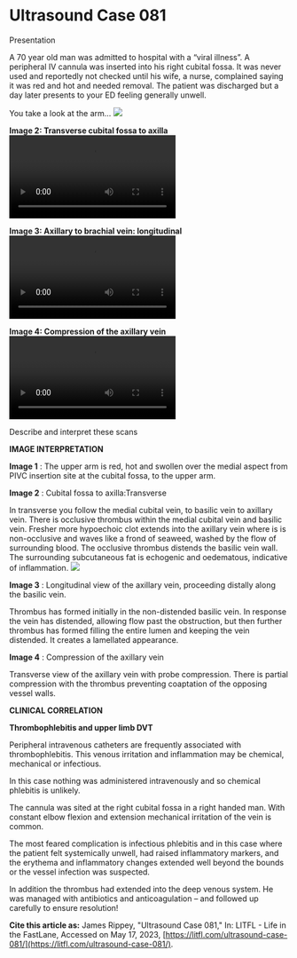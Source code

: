 # Ultrasound Case 081
Presentation


A 70 year old man was admitted to hospital with a “viral illness”. A peripheral IV cannula was inserted into his right cubital fossa. It was never used and reportedly not checked until his wife, a nurse, complained saying it was red and hot and needed removal. The patient was discharged but a day later presents to your ED feeling generally unwell. 


You take a look at the arm…
![](https://litfl.com/wp-content/uploads/2018/12/Ultrasound-Case-081-01-Thrombophlebitis.jpg)

**Image 2: Transverse cubital fossa to axilla﻿** 
![](https://litfl.com/wp-content/uploads/2018/12/Ultrasound-Case-081-02-Transverse-cubital-fossa-to-axilla.mp4)

**Image 3: Axillary to brachial vein: longitudinal** 
![](https://litfl.com/wp-content/uploads/2018/12/Ultrasound-Case-081-03-xillary-to-brachial-vein-longitudinal.mp4)

**Image 4: Compression of the axillary vein** 
![](https://litfl.com/wp-content/uploads/2018/12/Ultrasound-Case-081-04-Compression-of-the-axillary-vein.mp4)


Describe and interpret these scans

**IMAGE INTERPRETATION** 



**Image 1** : The upper arm is red, hot and swollen over the medial aspect from PIVC insertion site at the cubital fossa, to the upper arm. 



**Image 2** : Cubital fossa to axilla:Transverse


In transverse you follow the medial cubital vein, to basilic vein to axillary vein. There is occlusive thrombus within the medial cubital vein and basilic vein. Fresher more hypoechoic clot extends into the axillary vein where is is non-occlusive and waves like a frond of seaweed, washed by the flow of surrounding blood. The occlusive thrombus distends the basilic vein wall. The surrounding subcutaneous fat is echogenic and oedematous, indicative of inflammation. 
![](https://litfl.com/wp-content/uploads/2018/12/Ultrasound-Case-081-05-key-to-image-2.jpg)



**Image 3** : Longitudinal view of the axillary vein, proceeding distally along the basilic vein. 


Thrombus has formed initially in the non-distended basilic vein. In response the vein has distended, allowing flow past the obstruction, but then further thrombus has formed filling the entire lumen and keeping the vein distended. It creates a lamellated appearance. 



**Image 4** : Compression of the axillary vein


Transverse view of the axillary vein with probe compression. There is partial compression with the thrombus preventing coaptation of the opposing vessel walls. 


**CLINICAL CORRELATION** 



**Thrombophlebitis and upper limb DVT** 


Peripheral intravenous catheters are frequently associated with thrombophlebitis. This venous irritation and inflammation may be chemical, mechanical or infectious. 


In this case nothing was administered intravenously and so chemical phlebitis is unlikely. 


The cannula was sited at the right cubital fossa in a right handed man. With constant elbow flexion and extension mechanical irritation of the vein is common. 


The most feared complication is infectious phlebitis and in this case where the patient felt systemically unwell, had raised inflammatory markers, and the erythema and inflammatory changes extended well beyond the bounds or the vessel infection was suspected. 


In addition the thrombus had extended into the deep venous system. He was managed with antibiotics and anticoagulation – and followed up carefully to ensure resolution!

**Cite this article as:**  James Rippey, "Ultrasound Case 081," In: LITFL - Life in the FastLane, Accessed on May 17, 2023, [https://litfl.com/ultrasound-case-081/](https://litfl.com/ultrasound-case-081/).


